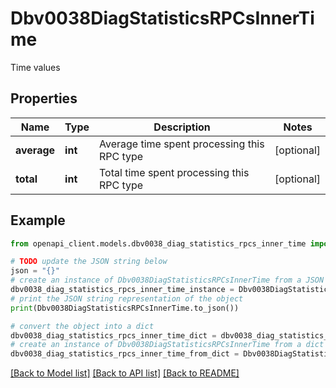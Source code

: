 # Dbv0038DiagStatisticsRPCsInnerTime

Time values

## Properties

Name | Type | Description | Notes
------------ | ------------- | ------------- | -------------
**average** | **int** | Average time spent processing this RPC type | [optional] 
**total** | **int** | Total time spent processing this RPC type | [optional] 

## Example

```python
from openapi_client.models.dbv0038_diag_statistics_rpcs_inner_time import Dbv0038DiagStatisticsRPCsInnerTime

# TODO update the JSON string below
json = "{}"
# create an instance of Dbv0038DiagStatisticsRPCsInnerTime from a JSON string
dbv0038_diag_statistics_rpcs_inner_time_instance = Dbv0038DiagStatisticsRPCsInnerTime.from_json(json)
# print the JSON string representation of the object
print(Dbv0038DiagStatisticsRPCsInnerTime.to_json())

# convert the object into a dict
dbv0038_diag_statistics_rpcs_inner_time_dict = dbv0038_diag_statistics_rpcs_inner_time_instance.to_dict()
# create an instance of Dbv0038DiagStatisticsRPCsInnerTime from a dict
dbv0038_diag_statistics_rpcs_inner_time_from_dict = Dbv0038DiagStatisticsRPCsInnerTime.from_dict(dbv0038_diag_statistics_rpcs_inner_time_dict)
```
[[Back to Model list]](../README.md#documentation-for-models) [[Back to API list]](../README.md#documentation-for-api-endpoints) [[Back to README]](../README.md)


